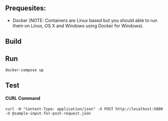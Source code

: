 
## Prequesites:
* Docker (NOTE: Containers are Linux based but you should able to run them on Linux, OS X and Windows using Docker for Windows).

## Build


## Run
```
docker-compose up
```
## Test

#### CURL Command 
```
curl -H "Content-Type: application/json" -X POST http://localhost:5000 -d @sample-input-for-post-request.json


